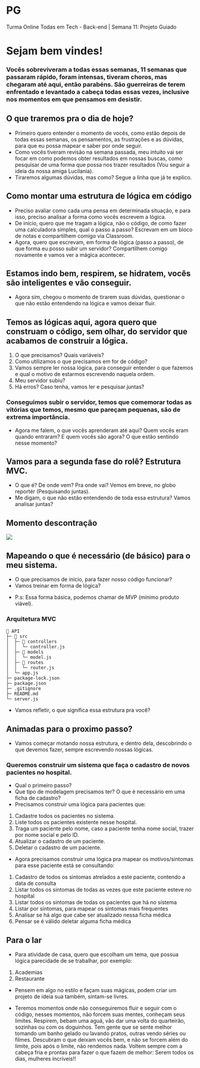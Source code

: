 # PG
Turma Online Todas em Tech - Back-end | Semana 11: Projeto Guiado

# Sejam bem vindes!

### Vocês sobreviveram a todas essas semanas, 11 semanas que passaram rápido, foram intensas, tiveram choros, mas chegaram até aqui, então parabéns. São guerreiras de terem enfrentado e levantado a cabeça todas essas vezes, inclusive nos momentos em que pensamos em desistir.

## O que traremos pra o dia de hoje?

* Primeiro quero entender o momento de vocês, como estão depois de todas essas semanas, os pensamentos, as frustrações e as dúvidas, para que eu possa mapear e saber por onde seguir.
* Como vocês tiveram revisão na semana passada, meu intuito vai ser focar em como podemos obter resultados em nossas buscas, como pesquisar de uma forma que possa nos trazer resultados (Vou seguir a ideia da nossa amiga Lucilania).
* Tiraremos algumas dúvidas, mas como? Segue a linha que já te explico.

## Como montar uma estrutura de lógica em código

* Preciso avaliar como cada uma pensa em determinada situação, e para isso, preciso analisar a forma como vocês escrevem a lógica.
* De início, quero que me tragam a lógica, não o código, de como fazer uma calculadora simples, qual o passo a passo? Escrevam em um bloco de notas e compartilhem comigo via Classroom.
* Agora, quero que escrevam, em forma de lógica (passo a passo), de que forma eu posso subir um servidor? Compartilhem comigo novamente e vamos ver a mágica acontecer.

## Estamos indo bem, respirem, se hidratem, vocês são inteligentes e vão conseguir.

* Agora sim, chegou o momento de tirarem suas dúvidas, questionar o que não estão entendendo na lógica e vamos deixar fluir.

## Temos as lógicas aqui, agora quero que construam o código, sem olhar, do servidor que acabamos de construir a lógica.

1. O que precisamos? Quais variáveis? 
2. Como utilizamos o que precisamos em for de código?
3. Vamos sempre ler nossa lógica, para conseguir entender o que fazemos e qual o motivo de estarmos escrevendo naquela ordem.
4. Meu servidor subiu?
5. Há erros? Caso tenha, vamos ler e pesquisar juntas?

### Conseguimos subir o servidor, temos que comemorar todas as vitórias que temos, mesmo que pareçam pequenas, são de extrema importância.

* Agora me falem, o que vocês aprenderam até aqui? Quem vocês eram quando entraram? E quem vocês são agora? O que estão sentindo nesse momento?

## Vamos para a segunda fase do rolê? Estrutura MVC.

* O que é? De onde vem? Pra onde vai? Vemos em breve, no globo reportér (Pesquisando juntas).
* Me digam, o que não estão entendendo de toda essa estrutura? Vamos analisar juntas? 

## Momento descontração

<img src= "https://i.pinimg.com/originals/db/28/1d/db281d7a79f4d26a207facda7dcc3424.jpg">

## Mapeando o que é necessário (de básico) para o meu sistema.

* O que precisamos de início, para fazer nosso código funcionar? 
* Vamos treinar em forma de lógica?

- P.s: Essa forma básica, podemos chamar de MVP (mínimo produto viável).

### Arquitetura MVC
```
📂 API     
├─ 📂 src                       
│  ├─ 📂 controllers            
│  │  └─ controller.js          
│  ├─ 📂 models                 
│  │  └─ model.js      
│  ├─ 📂 routes                 
│  │  └─ router.js            
│  └─ app.js                 
├─ package-lock.json         
├─ package.json  
├─ .gitignore 
├─ README.md             
└─ server.js
```


* Vamos refletir, o que significa essa estrutura pra você?

## Animadas para o proximo passo?

* Vamos começar motando nossa estrutura, e dentro dela, descobrindo o que devemos fazer, sempre escrevendo nossas lógicas.

### Queremos construir um sistema que faça o cadastro de novos pacientes no hospital.

* Qual o primeiro passo?
* Que tipo de modelagem precisamos ter? O que é necessário em uma ficha de cadastro?
* Precisamos construir uma lógica para pacientes que:

1. Cadastre todos os pacientes no sistema.
2. Liste todos os pacientes existente nesse hospital.
3. Traga um paciente pelo nome, caso a paciente tenha nome social, trazer por nome social e pelo ID.
4. Atualizar o cadastro de um paciente.
5. Deletar o cadastro de um paciente.

* Agora precisamos construir uma lógica pra mapear os motivos/sintomas para esse paciente está se consultando:

1. Cadastro de todos os sintomas atrelados a este paciente, contendo a data de consulta
2. Listar todos os sintomas de todas as vezes que este paciente esteve no hospital
3. Listar todos os sintomas de todas os pacientes que há no sistema
4. Listar por sintomas, para mapear os sintomas mais frequentes
5. Analisar se há algo que cabe ser atualizado nessa ficha médica
6. Pensar se é válido deletar alguma ficha médica


## Para o lar

* Para atividade de casa, quero que escolham um tema, que possua lógica parecidade de se trabalhar, por exemplo:

1. Academias
2. Restaurante

- Pensem em algo no estilo e façam suas mágicas, podem criar um projeto de ideia sua também, sintam-se livres.


* Teremos momentos onde não conseguiremos fluir e seguir com o código, nesses momentos, não forcem suas mentes, conheçam seus limites. Respirem, bebam uma aguá, vão dar uma volta do quarteirão, sozinhas ou com os doguinhos. Tem gente que se sente melhor tomando um banho gelado ou lavando pratos, outras vendo séries ou filmes. Descubram o que deixam vocês bem, e não se forcem além do limite, pois após o limite, não rendemos nada. Voltem sempre com a cabeça fria e prontas para fazer o que fazem de melhor: Serem todos os dias, mulheres incríveis!!
